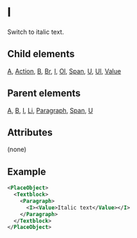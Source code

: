 # I



Switch to italic text.



##  Child elements

[A](../a.md), [Action](../action.md), [B](../b.md), [Br](../br.md), [I](../i.md), [Ol](../ol.md), [Span](../span.md), [U](../u.md), [Ul](../ul.md), [Value](../value.md)

##  Parent elements

[A](../a.md), [B](../b.md), [I](../i.md), [Li](../li.md), [Paragraph](../paragraph.md), [Span](../span.md), [U](../u.md)


## Attributes
(none)

## Example

```xml
<PlaceObject>
  <Textblock>
    <Paragraph>
      <I><Value>Italic text</Value></I>
    </Paragraph>
  </Textblock>
</PlaceObject>
```





